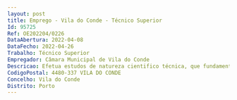```yaml
--- 
layout: post
title: Emprego - Vila do Conde - Técnico Superior
Id: 95725
Ref: OE202204/0226
DataAbertura: 2022-04-08
DataFecho: 2022-04-26
Trabalho: Técnico Superior
Empregador: Câmara Municipal de Vila do Conde
Descricao: Efetua estudos de natureza cientifico técnica, que fundamentam e preparam a decisão, na área educativa, colaborando, nomeadamente na deteção de necessidades de comunidade educativa, com o fim de propor a realização de ações de prevenção e medidas adequadas, designadamente em casos de insucesso escolar  Identificação de necessidades de ocupação de tempos livres, promovendo e apoiando atividades de índole educativa.
CodigoPostal: 4480-337 VILA DO CONDE
Concelho: Vila do Conde
Distrito: Porto
--- 
```

